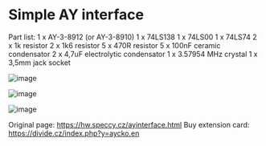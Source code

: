 # Simple AY interface

Part list:
1 x AY-3-8912 (or AY-3-8910)
1 x 74LS138
1 x 74LS00
1 x 74LS74
2 x 1k resistor
2 x 1k6 resistor
5 x 470R resistor
5 x 100nF ceramic condensator
2 x 4,7uF electrolytic condensator
1 x 3.57954 MHz crystal
1 x 3,5mm jack socket

![image](/ay-interface.png)

![image](/gerber.png)

![image](/n_AYDPS.jpg)


Original page: https://hw.speccy.cz/ayinterface.html
Buy extension card: https://divide.cz/index.php?y=aycko.en